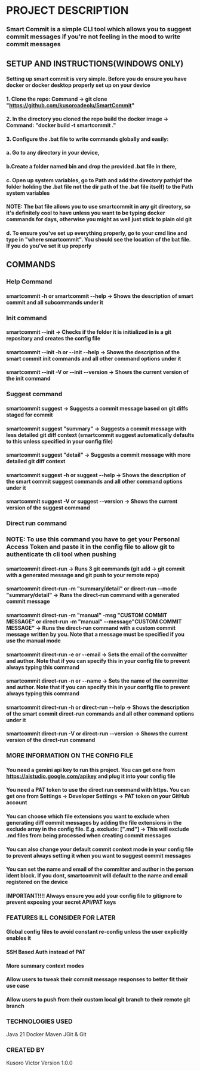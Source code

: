 #  PROJECT DESCRIPTION 

### Smart Commit is a simple CLI tool which allows you to suggest commit messages if you're not feeling in the mood to write commit messages

## SETUP AND INSTRUCTIONS(WINDOWS ONLY)
#### Setting up smart commit is very simple. Before you do ensure you have docker or docker desktop properly set up on your device
#### 1. Clone the repo: Command -> git clone "https://github.com/kusoroadeolu/SmartCommit"
#### 2. In the directory you cloned the repo build the docker image -> Command: "docker build -t smartcommit ."
#### 3. Configure the .bat file to write commands globally and easily: 
#### a. Go to any directory in your device, 
#### b.Create a folder named bin and drop the provided .bat file in there, 
#### c. Open up system variables, go to Path and add the directory path(of the folder holding the .bat file not the dir path of the .bat file itself) to the Path system variables
#### NOTE: The bat file allows you to use smartcommit in any git directory, so it's definitely cool to have unless you want to be typing docker commands for days, otherwise you might as well just stick to plain old git

#### d. To ensure you've set up everything properly, go to your cmd line and type in "where smartcommit". You should see the location of the bat file. If you do you've set it up properly

## COMMANDS
### Help Command
#### smartcommit -h or smartcommit --help -> Shows the description of smart commit and all subcommands under it

### Init command
#### smartcommit --init -> Checks if the folder it is initialized in is a git repository and creates the config file
#### smartcommit --init -h or --init --help -> Shows the description of the smart commit init commands and all other command options under it
#### smartcommit --init -V or --init --version -> Shows the current version of the init command

### Suggest command 
#### smartcommit suggest -> Suggests a commit message based on git diffs staged for commit 
#### smartcommit suggest "summary" -> Suggests a commit message with less detailed git diff context (smartcommit suggest automatically defaults to this unless specified in your config file)
#### smartcommit suggest "detail" -> Suggests a commit message with more detailed git diff context
#### smartcommit suggest -h or suggest --help -> Shows the description of the smart commit suggest commands and all other command options under it
#### smartcommit suggest -V or suggest --version -> Shows the current version of the suggest command

### Direct run command
### NOTE: To use this command you have to get your Personal Access Token and paste it in the config file to allow git to authenticate th cli tool when pushing
#### smartcommit direct-run -> Runs 3 git commands (git add -> git commit with a generated message and git push to your remote repo) 
#### smartcommit direct-run -m "summary/detail" or direct-run --mode "summary/detail" -> Runs the direct-run command with a generated commit message
#### smartcommit direct-run -m "manual" -msg "CUSTOM COMMIT MESSAGE" or direct-run -m "manual" --message"CUSTOM COMMIT MESSAGE" -> Runs the direct-run command with a custom commit message written by you. Note that a message must be specified if you use the manual mode
#### smartcommit direct-run -e or --email -> Sets the email of the committer and author. Note that if you can specify this in your config file to prevent always typing this command
#### smartcommit direct-run -n or --name -> Sets the name of the committer and author. Note that if you can specify this in your config file to prevent always typing this command
#### smartcommit direct-run -h or direct-run --help -> Shows the description of the smart commit direct-run commands and all other command options under it
#### smartcommit direct-run -V or direct-run --version -> Shows the current version of the direct-run command

### MORE INFORMATION ON THE CONFIG FILE
#### You need a gemini api key to run this project. You can get one from https://aistudio.google.com/apikey and plug it into your config file
#### You need a PAT token to use the direct run command with https. You can get one from Settings -> Developer Settings -> PAT token on your GitHub account
#### You can choose which file extensions you want to exclude when generating diff commit messages by adding the file extensions in the exclude array in the config file. E.g. exclude: [".md"] -> This will exclude .md files from being processed when creating commit messages
#### You can also change your default commit context mode in your config file to prevent always setting it when you want to suggest commit messages
#### You can set the name and email of the committer and author in the person ident block. If you dont, smartcommit will default to the name and email registered on the device
#### IMPORTANT!!!! Always ensure you add your config file to gitignore to prevent exposing your secret API/PAT keys

### FEATURES ILL CONSIDER FOR LATER
#### Global config files to avoid constant re-config unless the user explicitly enables it
#### SSH Based Auth instead of PAT 
#### More summary context modes
#### Allow users to tweak their commit message responses to better fit their use case
#### Allow users to push from their custom local git branch to their remote git branch

### TECHNOLOGIES USED
Java 21
Docker
Maven
JGit & Git

### CREATED BY
Kusoro Victor
Version 1.0.0

